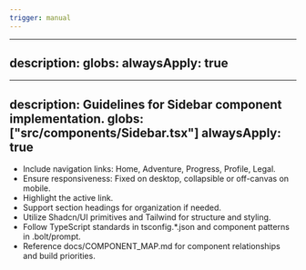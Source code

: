 ```yaml
---
trigger: manual
---
```


---
description: 
globs: 
alwaysApply: true
---
---
description: Guidelines for Sidebar component implementation.
globs: ["src/components/Sidebar.tsx"]
alwaysApply: true
---

- Include navigation links: Home, Adventure, Progress, Profile, Legal.
- Ensure responsiveness: Fixed on desktop, collapsible or off-canvas on mobile.
- Highlight the active link.
- Support section headings for organization if needed.
- Utilize Shadcn/UI primitives and Tailwind for structure and styling.
- Follow TypeScript standards in tsconfig.*.json and component patterns in .bolt/prompt.
- Reference docs/COMPONENT_MAP.md for component relationships and build priorities.

